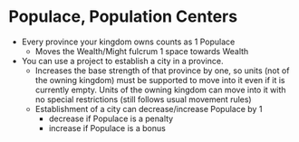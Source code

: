 # Populace, Population Centers

- Every province your kingdom owns counts as 1 Populace
  - Moves the Wealth/Might fulcrum 1 space towards Wealth
- You can use a project to establish a city in a province.
  - Increases the base strength of that province by one, so units (not of the owning kingdom) must be supported to move into it even if it is currently empty. Units of the owning kingdom can move into it with no special restrictions (still follows usual movement rules)
  - Establishment of a city can decrease/increase Populace by 1
    - decrease if Populace is a penalty
    - increase if Populace is a bonus
